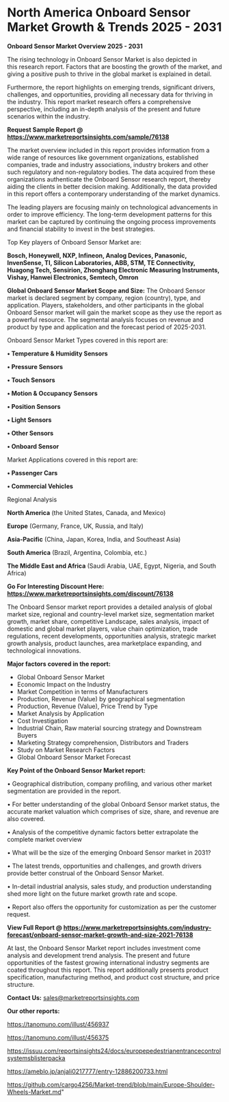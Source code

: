 # North America Onboard Sensor Market Growth & Trends 2025 - 2031

<Strong> Onboard Sensor Market Overview 2025 - 2031</strong>

The rising technology in Onboard Sensor Market is also depicted in this research report. Factors that are boosting the growth of the market, and giving a positive push to thrive in the global market is explained in detail.

Furthermore, the report highlights on emerging trends, significant drivers, challenges, and opportunities, providing all necessary data for thriving in the industry. This report market research offers a comprehensive perspective, including an in-depth analysis of the present and future scenarios within the industry.

<strong>Request Sample Report @ <a href=https://www.marketreportsinsights.com/sample/76138>https://www.marketreportsinsights.com/sample/76138</a></strong>

The market overview included in this report provides information from a wide range of resources like government organizations, established companies, trade and industry associations, industry brokers and other such regulatory and non-regulatory bodies. The data acquired from these organizations authenticate the Onboard Sensor research report, thereby aiding the clients in better decision making. Additionally, the data provided in this report offers a contemporary understanding of the market dynamics.

The leading players are focusing mainly on technological advancements in order to improve efficiency. The long-term development patterns for this market can be captured by continuing the ongoing process improvements and financial stability to invest in the best strategies.

Top Key players of Onboard Sensor Market are:

<strong>Bosch, Honeywell, NXP, Infineon, Analog Devices, Panasonic, InvenSense, TI, Silicon Laboratories, ABB, STM, TE Connectivity, Huagong Tech, Sensirion, Zhonghang Electronic Measuring Instruments, Vishay, Hanwei Electronics, Semtech, Omron</strong>

<strong><b>Global Onboard Sensor Market Scope and Size:</b></strong>
The Onboard Sensor market is declared segment by company, region (country), type, and application. Players, stakeholders, and other participants in the global Onboard Sensor market will gain the market scope as they use the report as a powerful resource. The segmental analysis focuses on revenue and product by type and application and the forecast period of 2025-2031.

Onboard Sensor Market Types covered in this report are:

<strong>• Temperature & Humidity Sensors

• Pressure Sensors

• Touch Sensors

• Motion & Occupancy Sensors

• Position Sensors

• Light Sensors

• Other Sensors

• Onboard Sensor</strong>

Market Applications covered in this report are:

<strong>• Passenger Cars

• Commercial Vehicles</strong> 

Regional Analysis

<strong>North America</strong> (the United States, Canada, and Mexico)

<strong>Europe</strong> (Germany, France, UK, Russia, and Italy)

<strong>Asia-Pacific</strong> (China, Japan, Korea, India, and Southeast Asia)

<strong>South America</strong> (Brazil, Argentina, Colombia, etc.)

<strong>The Middle East and Africa</strong> (Saudi Arabia, UAE, Egypt, Nigeria, and South Africa)

<strong>Go For Interesting Discount Here: <a href=https://www.marketreportsinsights.com/discount/76138>https://www.marketreportsinsights.com/discount/76138</a></strong>

The Onboard Sensor market report provides a detailed analysis of global market size, regional and country-level market size, segmentation market growth, market share, competitive Landscape, sales analysis, impact of domestic and global market players, value chain optimization, trade regulations, recent developments, opportunities analysis, strategic market growth analysis, product launches, area marketplace expanding, and technological innovations.

<strong><b>Major factors covered in the report:</b></strong>
<ul>
  <li>Global Onboard Sensor Market </li>
  <li>Economic Impact on the Industry</li>
  <li>Market Competition in terms of Manufacturers</li>
  <li>Production, Revenue (Value) by geographical segmentation</li>
  <li>Production, Revenue (Value), Price Trend by Type</li>
  <li>Market Analysis by Application</li>
  <li>Cost Investigation</li>
  <li>Industrial Chain, Raw material sourcing strategy and Downstream Buyers</li>
  <li>Marketing Strategy comprehension, Distributors and Traders</li>
  <li>Study on Market Research Factors</li>
  <li>Global Onboard Sensor Market Forecast</li>
</ul>

<strong><b>Key Point of the Onboard Sensor Market report:</b></strong>

• Geographical distribution, company profiling, and various other market segmentation are provided in the report.

• For better understanding of the global Onboard Sensor market status, the accurate market valuation which comprises of size, share, and revenue are also covered.

• Analysis of the competitive dynamic factors better extrapolate the complete market overview

• What will be the size of the emerging Onboard Sensor market in 2031?

• The latest trends, opportunities and challenges, and growth drivers provide better construal of the Onboard Sensor Market.

• In-detail industrial analysis, sales study, and production understanding shed more light on the future market growth rate and scope.

• Report also offers the opportunity for customization as per the customer request.

<strong><b>View Full Report @ <a href=https://www.marketreportsinsights.com/industry-forecast/onboard-sensor-market-growth-and-size-2021-76138>https://www.marketreportsinsights.com/industry-forecast/onboard-sensor-market-growth-and-size-2021-76138</a></b></strong>


At last, the Onboard Sensor Market report includes investment come analysis and development trend analysis. The present and future opportunities of the fastest growing international industry segments are coated throughout this report. This report additionally presents product specification, manufacturing method, and product cost structure, and price structure.

<strong>Contact Us:</strong>
sales@marketreportsinsights.com

<strong>Our other reports:</strong>

<a href=https://tanomuno.com/illust/456937>https://tanomuno.com/illust/456937</a>

<a href=https://tanomuno.com/illust/456375>https://tanomuno.com/illust/456375</a>

<a href=https://issuu.com/reportsinsights24/docs/europepedestrianentrancecontrolsystemsblisterpacka>https://issuu.com/reportsinsights24/docs/europepedestrianentrancecontrolsystemsblisterpacka</a>

<a href=https://ameblo.jp/anjali0217777/entry-12886200733.html>https://ameblo.jp/anjali0217777/entry-12886200733.html</a>

<a href=https://github.com/cargo4256/Market-trend/blob/main/Europe-Shoulder-Wheels-Market.md>https://github.com/cargo4256/Market-trend/blob/main/Europe-Shoulder-Wheels-Market.md</a>"
